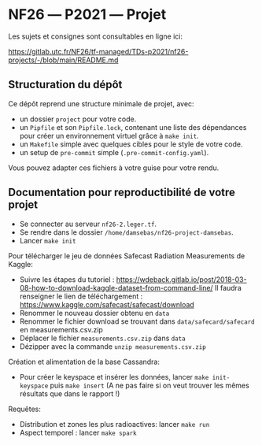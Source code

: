 # NF26 ― P2021 ― Projet

Les sujets et consignes sont consultables en ligne ici:

https://gitlab.utc.fr/NF26/tf-managed/TDs-p2021/nf26-projects/-/blob/main/README.md

## Structuration du dépôt

Ce dépôt reprend une structure minimale de projet, avec:

 - un dossier `project` pour votre code.
 - un `Pipfile` et son `Pipfile.lock`, contenant une liste des dépendances pour créer un environnement virtuel grâce à `make init`.
 - un `Makefile` simple avec quelques cibles pour le style de votre code.
 - un setup de `pre-commit` simple (`.pre-commit-config.yaml`).

Vous pouvez adapter ces fichiers à votre guise pour votre rendu.

## Documentation pour reproductibilité de votre projet

 - Se connecter au serveur `nf26-2.leger.tf`.
 - Se rendre dans le dossier `/home/damsebas/nf26-project-damsebas`.
 - Lancer `make init`

Pour télécharger le jeu de données Safecast Radiation Measurements de Kaggle:

 - Suivre les étapes du tutoriel : https://wdeback.gitlab.io/post/2018-03-08-how-to-download-kaggle-dataset-from-command-line/
 Il faudra renseigner le lien de téléchargement : https://www.kaggle.com/safecast/safecast/download
 - Renommer le nouveau dossier obtenu en `data`
 - Renommer le fichier download se trouvant dans `data/safecard/safecard` en measurements.csv.zip
 - Déplacer le fichier `measurements.csv.zip` dans `data`
 - Dézipper avec la commande `unzip measurements.csv.zip`

Création et alimentation de la base Cassandra:
 - Pour créer le keyspace et insérer les données, lancer `make init-keyspace` puis `make insert` (A ne pas faire si on veut trouver les mêmes résultats que dans le rapport !)

Requêtes:
 - Distribution et zones les plus radioactives: lancer `make run`
 - Aspect temporel : lancer `make spark`
